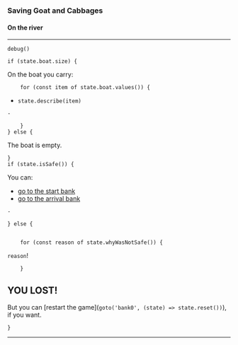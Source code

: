 ### Saving Goat and Cabbages
#### On the river
---
`debug()`

    if (state.boat.size) {

On the boat you carry:

        for (const item of state.boat.values()) {

* `state.describe(item)`

`-`

        }
    } else {

The boat is empty.

    }
    if (state.isSafe()) {


You can:

* [go to the start bank](`goto('bank0')`)
* [go to the arrival bank](`goto('bank1')`)

`-`

    } else {


        for (const reason of state.whyWasNotSafe()) {

`reason`!

        }
## YOU LOST!

But you can [restart the game](`goto('bank0', (state) => state.reset())`), if you want.

    }
---
